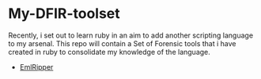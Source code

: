 # My-DFIR-toolset
Recently, i set out to learn ruby in an aim to add another scripting language to my arsenal. This repo will contain a Set of Forensic tools that i have created in ruby to consolidate my knowledge of the language.

* [EmlRipper](https://github.com/mystickev/My-DFIR-toolset/tree/main/EmlRipper)
  
